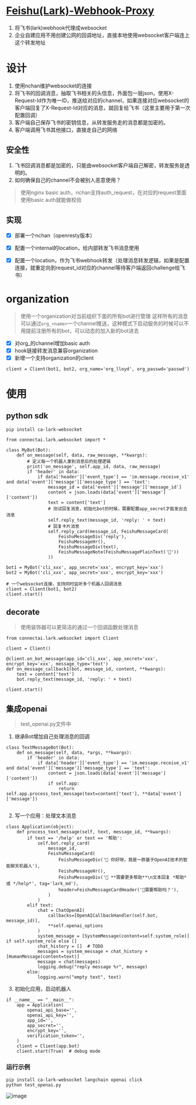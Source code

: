 # [Feishu(Lark)-Webhook-Proxy](https://github.com/ConnectAI-E/Feishu-Webhook-Proxy)

1. 将飞书(lark)webhook代理成websocket
2. 企业自建应用不用创建公网的回调地址，直接本地使用websocket客户端连上这个转发地址


# 设计
1. 使用nchan维护websocket的连接
2. 将飞书的回调消息，抽取飞书相关的头信息，外面包一层json，使用X-Request-Id作为唯一ID，推送给对应的channel，如果连接对应websocket的客户端回复了X-Request-Id对应的消息，就回复给飞书（这里主要用于第一次配置回调）
3. 客户端自己保存飞书的密钥信息，从转发服务走的消息都是加密的。
4. 客户端调用飞书其他接口，直接走自己的网络

## 安全性
1. 飞书回调消息都是加密的，只能由websocket客户端自己解密，转发服务是透明的。
2. 如何确保自己的channel不会被别人恶意使用？
> 使用nginx basic auth，nchan支持auth_request，在对应的request里面使用basic auth就能做校验


## 实现
- [x] 部署一个nchan（openresty版本）
- [x] 配置一个internal的location，给内部转发飞书消息使用
- [x] 配置一个location，作为飞书webhook转发（处理消息转发逻辑，如果是配置连接，就重定向到request_id对应的channel等待客户端返回challenge给飞书）


# organization
> 使用一个organization对当前组织下面的所有bot进行管理
> 这样所有的消息可以通过`org_<name>`一个channel推送，这种模式下启动服务的时候可以不用提前注册所有的bot，可以动态的加入新的bot进去
- [x] 对org_<name>的channel增加basic auth
- [x] hook链接转发消息兼容organization
- [x] 新增一个支持organization的client

```
client = Client(bot1, bot2, org_name='org_lloyd', org_passwd='passwd')
```


# 使用

## python sdk
```
pip install ca-lark-websocket

from connectai.lark.websocket import *

class MyBot(Bot):
    def on_message(self, data, raw_message, **kwargs):
        # 定义每一个机器人拿到消息后的处理逻辑
        print('on_message', self.app_id, data, raw_message)
        if 'header' in data:
            if data['header']['event_type'] == 'im.message.receive_v1' and data['event']['message']['message_type'] == 'text':
                message_id = data['event']['message']['message_id']
                content = json.loads(data['event']['message']['content'])
                text = content['text']
                # 测试回复消息，初始化bot的时候，需要配置app_secret才能发出去消息
                self.reply_text(message_id, 'reply: ' + text)
                # 回复卡片消息
                self.reply_card(message_id, FeishuMessageCard(
                    FeishuMessageDiv('reply'),
                    FeishuMessageHr(),
                    FeishuMessageDiv(text),
                    FeishuMessageNote(FeishuMessagePlainText('🤖'))
                ))

bot1 = MyBot('cli_xxx', app_secret='xxx', encrypt_key='xxx')
bot2 = MyBot('cli_xxx', app_secret='xxx', encrypt_key='xxx')

# 一个websocket连接，支持同时监听多个机器人回调消息
client = Client(bot1, bot2)
client.start()
```

## decorate
> 使用装饰器可以更简洁的通过一个回调函数处理消息
```
from connectai.lark.websocket import Client

client = Client()

@client.on_bot_message(app_id='cli_xxx', app_secret='xxx', encrypt_key='xxx', message_type='text')
def on_message_callback1(bot, message_id, content, **kwargs):
    text = content['text']
    bot.reply_text(message_id, 'reply: ' + text)

client.start()
```

## 集成openai
> test_openai.py文件中
1. 继承Bot增加自己处理消息的回调
```
class TextMessageBot(Bot):
    def on_message(self, data, *args, **kwargs):
        if 'header' in data:
            if data['header']['event_type'] == 'im.message.receive_v1' and data['event']['message']['message_type'] == 'text':
                content = json.loads(data['event']['message']['content'])
                if self.app:
                    return self.app.process_text_message(text=content['text'], **data['event']['message'])


```
2. 写一个应用：处理文本消息
```
class Application(object):
    def process_text_message(self, text, message_id, **kwargs):
        if text == '/help' or text == '帮助':
            self.bot.reply_card(
                message_id,
                FeishuMessageCard(
                    FeishuMessageDiv('👋 你好呀，我是一款基于OpenAI技术的智能聊天机器人'),
                    FeishuMessageHr(),
                    FeishuMessageDiv('🎒 **需要更多帮助**\n文本回复 *帮助* 或 */help*', tag='lark_md'),
                    header=FeishuMessageCardHeader('🎒需要帮助吗？'),
                )
            )
        elif text:
            chat = ChatOpenAI(
                callbacks=[OpenAICallbackHandler(self.bot, message_id)],
                **self.openai_options
            )
            system_message = [SystemMessage(content=self.system_role)] if self.system_role else []
            chat_history = []  # TODO
            messages = system_message + chat_history + [HumanMessage(content=text)]
            message = chat(messages)
            logging.debug("reply message %r", message)
        else:
            logging.warn("empty text", text)
```
3. 初始化应用，启动机器人
```
if __name__ == "__main__":
    app = Application(
        openai_api_base='',
        openai_api_key='',
        app_id='',
        app_secret='',
        encrypt_key='',
        verification_token='',
    )
    client = Client(app.bot)
    client.start(True)  # debug mode

```

### 运行示例
```
pip install ca-lark-websocket langchain openai click
python test_openai.py
```
![image](https://github.com/ConnectAI-E/Feishu-Webhook-Proxy/assets/1826685/531c8ff5-3b46-4c15-9600-e02dae55cee2)
